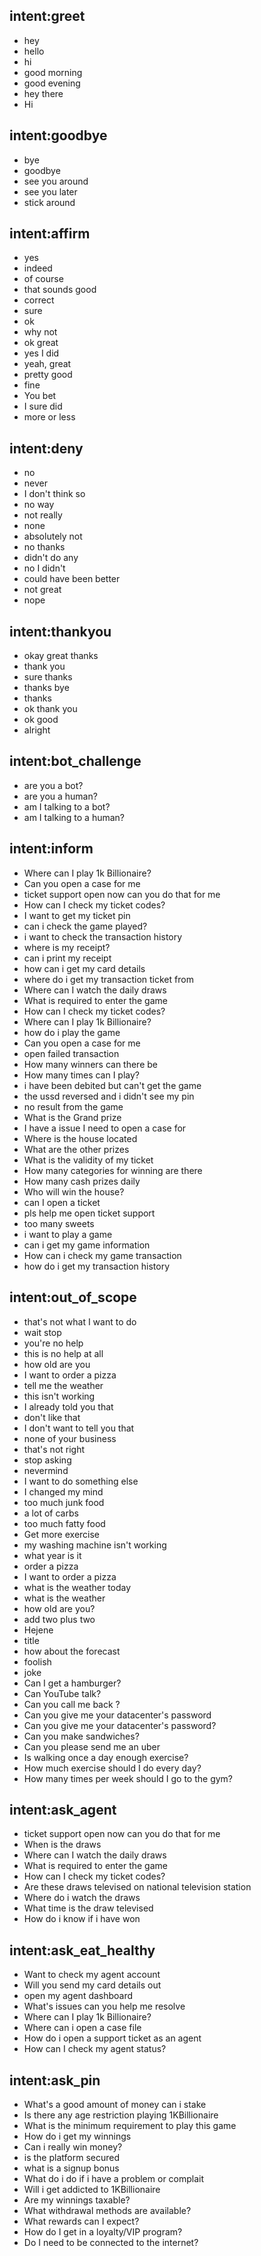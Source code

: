 
## intent:greet
- hey
- hello
- hi
- good morning
- good evening
- hey there
- Hi

## intent:goodbye
- bye
- goodbye
- see you around
- see you later
- stick around 

## intent:affirm
- yes
- indeed
- of course
- that sounds good
- correct
- sure
- ok
- why not
- ok great
- yes I did
- yeah, great
- pretty good
- fine
- You bet
- I sure did
- more or less

## intent:deny
- no
- never
- I don't think so
- no way
- not really
- none
- absolutely not
- no thanks
- didn't do any
- no I didn't
- could have been better
- not great
- nope

## intent:thankyou
- okay great thanks
- thank you
- sure thanks
- thanks bye
- thanks
- ok thank you 
- ok good
- alright

## intent:bot_challenge
- are you a bot?
- are you a human?
- am I talking to a bot?
- am I talking to a human?

## intent:inform
- Where can I play 1k Billionaire?
- Can you open a case for me
- ticket support open now can you do that for me
- How can I check my ticket codes?
- I want to get my ticket pin
- can i check the game played?
- i want to check the transaction history
- where is my receipt?
- can i print my receipt
- how can i get my card details
- where do i get my transaction ticket from
- Where can I watch the daily draws
- What is required to enter the game
- How can I check my ticket codes?
- Where can I play 1k Billionaire?
- how do i play the game
- Can you open a case for me
- open failed transaction
- How many winners can there be
- How many times can I play?
- i have been debited but can't get the game
- the ussd reversed and i didn't see my pin
- no result from the game
- What is the Grand prize
- I have a issue I need to open a case for
- Where is the house located
- What are the other prizes
- What is the validity of my ticket
- How many categories for winning are there
- How many cash prizes daily
- Who will win the house?
- can I open a ticket
- pls help me open ticket support
- too many sweets
- i want to play a game 
- can i get my game information 
- How can i check my game transaction
- how do i get my transaction history



## intent:out_of_scope
- that's not what I want to do
- wait stop
- you're no help
- this is no help at all
- how old are you
- I want to order a pizza
- tell me the weather
- this isn't working
- I already told you that
- don't like that
- I don't want to tell you that
- none of your business
- that's not right
- stop asking
- nevermind
- I want to do something else
- I changed my mind
- too much junk food
- a lot of carbs
- too much fatty food
- Get more exercise
- my washing machine isn't working
- what year is it
- order a pizza
- I want to order a pizza
- what is the weather today
- what is the weather
- how old are you?
- add two plus two
- Hejene
- title
- how about the forecast
- foolish
- joke
- Can I get a hamburger?
- Can YouTube talk?
- Can you call me back ?
- Can you give me your datacenter's password
- Can you give me your datacenter's password?
- Can you make sandwiches?
- Can you please send me an uber
- Is walking once a day enough exercise?
- How much exercise should I do every day?
- How many times per week should I go to the gym?

## intent:ask_agent
- ticket support open now can you do that for me
- When is the draws
- Where can I watch the daily draws
- What is required to enter the game
- How can I check my ticket codes?
- Are these draws televised on national television station
- Where do i watch the draws 
- What time is the draw televised
- How do i know if i have won 


## intent:ask_eat_healthy
- Want to check my agent account
- Will you send my card details out
- open my agent dashboard
- What's issues can you help me resolve 
- Where can I play 1k Billionaire?
- Where can i open a case file
- How do i open a support ticket as an agent
- How can I check my agent status?

## intent:ask_pin
- What's a good amount of money can i stake
- Is there any age restriction playing 1KBillionaire
- What is the minimum requirement to play this game
- How do i get my winnings
- Can i really win money?
- is the platform secured
- what is a signup bonus
- What do i do if i have a problem or complait
- Will i get addicted to 1KBillionaire
- Are my winnings taxable?
- What withdrawal methods are available?
- What rewards can I expect?
- How do I get in a loyalty/VIP program?
- Do I need to be connected to the internet?
